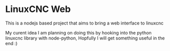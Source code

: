 # LinuxCNC Web

This is a nodejs based project that aims to bring a web interface to linuxcnc

My curent idea I am planning on doing this by hooking into the python linuxcnc library with node-python, Hopfully I will get something useful in the end :)
